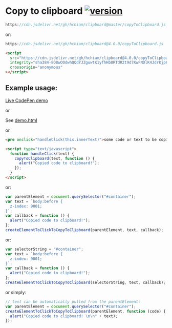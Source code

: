 # Copy to clipboard [![version](https://img.shields.io/github/release/hchiam/clipboard?style=flat-square)](https://github.com/hchiam/clipboard/releases)

```js
https://cdn.jsdelivr.net/gh/hchiam/clipboard@master/copyToClipboard.js
```

or:

```js
https://cdn.jsdelivr.net/gh/hchiam/clipboard@4.0.0/copyToClipboard.js
```

```html
<script
  src="https://cdn.jsdelivr.net/gh/hchiam/clipboard@4.0.0/copyToClipboard.js"
  integrity="sha384-8O8wOOdwhQQdYJZguwtK1yfhHb8RTdR2t9d7KwFNDlK4JdrKjp6/gn60pGgbA+LZ"
  crossorigin="anonymous"
></script>
```

## Example usage:

[Live CodePen demo](https://codepen.io/hchiam/pen/mdWGLNE)

or

See [demo.html](https://github.com/hchiam/clipboard/blob/master/demo.html)

or

```html
<pre onclick="handleClick(this.innerText)">some code or text to be copied</pre>

<script type="text/javascript">
  function handleClick(text) {
    copyToClipboard(text, function () {
      alert("Copied code to clipboard!");
    });
  }
</script>
```

or:

```js
var parentElement = document.querySelector("#container");
var text = `body:before {
  z-index: 9001;
}`;
var callback = function () {
  alert("Copied code to clipboard!");
};
createElementToClickToCopyToClipboard(parentElement, text, callback);
```

or:

```js
var selectorString = "#container";
var text = `body:before {
  z-index: 9001;
}`;
var callback = function () {
  alert("Copied code to clipboard!");
};
createElementToClickToCopyToClipboard(selectorString, text, callback);
```

or simply:

```js
// text can be automatically pulled from the parentElement:
var parentElement = document.querySelector("#container");
createElementToClickToCopyToClipboard(parentElement, function (code) {
  alert("Copied code to clipboard! \n\n" + text);
});
```
